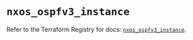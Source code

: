 # `nxos_ospfv3_instance`

Refer to the Terraform Registry for docs: [`nxos_ospfv3_instance`](https://registry.terraform.io/providers/ciscodevnet/nxos/0.5.10/docs/resources/ospfv3_instance).
